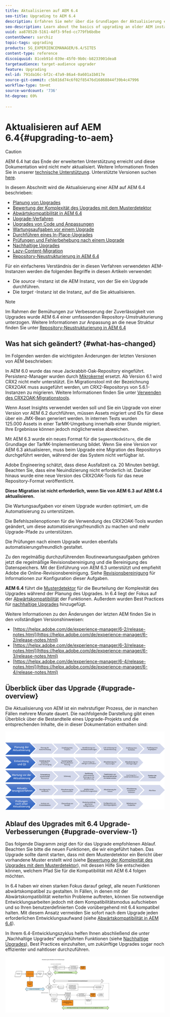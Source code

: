 ```yaml
---
title: Aktualisieren auf AEM 6.4
seo-title: Upgrading to AEM 6.4
description: Erfahren Sie mehr über die Grundlagen der Aktualisierung einer älteren AEM auf AEM 6.4.
seo-description: Learn about the basics of upgrading an older AEM installation to AEM 6.4.
uuid: aa878528-5161-4df3-9fed-cc779fb6bdbe
contentOwner: sarchiz
topic-tags: upgrading
products: SG_EXPERIENCEMANAGER/6.4/SITES
content-type: reference
discoiquuid: 81ceb91d-039e-45f0-9b0c-b8233901dea8
targetaudience: target-audience upgrader
feature: Upgrading
exl-id: 791da16c-bf2c-47a9-86a4-0a601a1b017e
source-git-commit: c5b816d74c6f02f85476d16868844f39b4c47996
workflow-type: tm+mt
source-wordcount: '736'
ht-degree: 69%

---
```


# Aktualisieren auf AEM 6.4{#upgrading-to-aem}

>[!CAUTION]
>
>AEM 6.4 hat das Ende der erweiterten Unterstützung erreicht und diese Dokumentation wird nicht mehr aktualisiert. Weitere Informationen finden Sie in unserer [technische Unterstützung](https://helpx.adobe.com/de/support/programs/eol-matrix.html). Unterstützte Versionen suchen [here](https://experienceleague.adobe.com/docs/?lang=de).

In diesem Abschnitt wird die Aktualisierung einer AEM auf AEM 6.4 beschrieben:

* [Planung von Upgrades](/help/sites-deploying/upgrade-planning.md)
* [Bewertung der Komplexität des Upgrades mit dem Musterdetektor ](/help/sites-deploying/pattern-detector.md)
* [Abwärtskompatibilität in AEM 6.4](/help/sites-deploying/backward-compatibility.md)
* [Upgrade-Verfahren](/help/sites-deploying/upgrade-procedure.md)
* [Upgrades von Code und Anpassungen](/help/sites-deploying/upgrading-code-and-customizations.md)
* [Wartungsaufgaben vor einem Upgrade](/help/sites-deploying/pre-upgrade-maintenance-tasks.md)
* [Durchführen eines In-Place-Upgrades](/help/sites-deploying/in-place-upgrade.md)
* [Prüfungen und Fehlerbehebung nach einem Upgrade](/help/sites-deploying/post-upgrade-checks-and-troubleshooting.md)
* [Nachhaltige Upgrades](/help/sites-deploying/sustainable-upgrades.md)
* [Lazy-Content-Migration](/help/sites-deploying/lazy-content-migration.md)
* [Repository-Neustrukturierung in AEM 6.4](/help/sites-deploying/repository-restructuring.md)

Für ein einfacheres Verständnis der in diesen Verfahren verwendeten AEM-Instanzen werden die folgenden Begriffe in diesen Artikeln verwendet:

* Die *source* -Instanz ist die AEM Instanz, von der Sie ein Upgrade durchführen.
* Die *target* -Instanz ist die Instanz, auf die Sie aktualisieren.

>[!NOTE]
>
>Im Rahmen der Bemühungen zur Verbesserung der Zuverlässigkeit von Upgrades wurde AEM 6.4 einer umfassenden Repository-Umstrukturierung unterzogen. Weitere Informationen zur Anpassung an die neue Struktur finden Sie unter [Repository-Neustrukturierung in AEM 6.4](/help/sites-deploying/repository-restructuring.md)

## Was hat sich geändert? {#what-has-changed}

Im Folgenden werden die wichtigsten Änderungen der letzten Versionen von AEM beschrieben:

In AEM 6.0 wurde das neue Jackrabbit-Oak-Repository eingeführt. Persistenz-Manager wurden durch [Mikrokernel](/help/sites-deploying/recommended-deploys.md) ersetzt. Ab Version 6.1 wird CRX2 nicht mehr unterstützt. Ein Migrationstool mit der Bezeichnung CRX2OAK muss ausgeführt werden, um CRX2-Repositorys von 5.6.1-Instanzen zu migrieren. Weitere Informationen finden Sie unter [Verwenden des CRX2OAK-Migrationstools](/help/sites-deploying/using-crx2oak.md).

Wenn Asset Insights verwendet werden soll und Sie ein Upgrade von einer Version vor AEM 6.2 durchführen, müssen Assets migriert und IDs für diese über ein JMX-Bean generiert werden. In internen Tests wurden 125.000 Assets in einer TarMK-Umgebung innerhalb einer Stunde migriert. Ihre Ergebnisse können jedoch möglicherweise abweichen.

Mit AEM 6.3 wurde ein neues Format für die `SegmentNodeStore`, die die Grundlage der TarMK-Implementierung bildet. Wenn Sie eine Version vor AEM 6.3 aktualisieren, muss beim Upgrade eine Migration des Repositorys durchgeführt werden, während der das System nicht verfügbar ist.

Adobe Engineering schätzt, dass diese Ausfallzeit ca. 20 Minuten beträgt. Beachten Sie, dass eine Neuindizierung nicht erforderlich ist. Darüber hinaus wurde eine neue Version des CRX2OAK-Tools für das neue Repository-Format veröffentlicht.

**Diese Migration ist nicht erforderlich, wenn Sie von AEM 6.3 auf AEM 6.4 aktualisieren.**

Die Wartungsaufgaben vor einem Upgrade wurden optimiert, um die Automatisierung zu unterstützen.

Die Befehlszeilenoptionen für die Verwendung des CRX2OAK-Tools wurden geändert, um diese automatisierungsfreundlich zu machen und mehr Upgrade-Pfade zu unterstützen.

Die Prüfungen nach einem Upgrade wurden ebenfalls automatisierungsfreundlich gestaltet.

Zu den regelmäßig durchzuführenden Routinewartungsaufgaben gehören jetzt die regelmäßige Revisionsbereinigung und die Bereinigung des Datenspeichers. Mit der Einführung von AEM 6.3 unterstützt und empfiehlt Adobe die Online-Revisionsbereinigung. Siehe [Revisionsbereinigung](/help/sites-deploying/revision-cleanup.md) für Informationen zur Konfiguration dieser Aufgaben.

**AEM 6.4** führt die [Musterdetektor](/help/sites-deploying/pattern-detector.md) für die Beurteilung der Komplexität des Upgrades während der Planung des Upgrades. In 6.4 liegt der Fokus auf der [Abwärtskompatibilität](/help/sites-deploying/backward-compatibility.md) der Funktionen. Außerdem wurden Best Practices für [nachhaltige Upgrades](/help/sites-deploying/sustainable-upgrades.md) hinzugefügt.

Weitere Informationen zu den Änderungen der letzten AEM finden Sie in den vollständigen Versionshinweisen:

* [https://helpx.adobe.com/de/experience-manager/6-2/release-notes.html](https://helpx.adobe.com/de/experience-manager/6-2/release-notes.html)
* [https://helpx.adobe.com/de/experience-manager/6-3/release-notes.html](https://helpx.adobe.com/de/experience-manager/6-3/release-notes.html)
* [https://helpx.adobe.com/de/experience-manager/6-4/release-notes.html](https://helpx.adobe.com/de/experience-manager/6-4/release-notes.html)

## Überblick über das Upgrade {#upgrade-overview}

Die Aktualisierung von AEM ist ein mehrstufiger Prozess, der in manchen Fällen mehrere Monate dauert. Die nachfolgende Darstellung gibt einen Überblick über die Bestandteile eines Upgrade-Projekts und die entsprechenden Inhalte, die in dieser Dokumentation enthalten sind:

![screen_shot_2018-03-30at80708am](assets/screen_shot_2018-03-30at80708am.png)

## Ablauf des Upgrades mit 6.4 Upgrade-Verbesserungen {#upgrade-overview-1}

Das folgende Diagramm zeigt den für das Upgrade empfohlenen Ablauf. Beachten Sie bitte die neuen Funktionen, die wir eingeführt haben. Das Upgrade sollte damit starten, dass mit dem Musterdetektor ein Bericht über vorhandene Muster erstellt wird (siehe [Bewertung der Komplexität des Upgrades mit dem Musterdetektor](/help/sites-deploying/pattern-detector.md)), mit dessen Hilfe Sie entscheiden können, welchem Pfad Sie für die Kompatibilität mit AEM 6.4 folgen möchten.

In 6.4 haben wir einen starken Fokus darauf gelegt, alle neuen Funktionen abwärtskompatibel zu gestalten. In Fällen, in denen mit der Abwärtskompatibilität weiterhin Probleme auftreten, können Sie notwendige Entwicklungsarbeiten jedoch mit dem Kompatibilitätsmodus aufschieben und so Ihren benutzerdefinierten Code vorübergehend mit 6.4 kompatibel halten. Mit diesem Ansatz vermeiden Sie sofort nach dem Upgrade jeden erforderlichen Entwicklungsaufwand (siehe [Abwärtskompatibilität in AEM 6.4](/help/sites-deploying/backward-compatibility.md)).

In Ihrem 6.4-Entwicklungszyklus helfen Ihnen abschließend die unter „Nachhaltige Upgrades“ eingeführten Funktionen (siehe [Nachhaltige Upgrades](/help/sites-deploying/sustainable-upgrades.md)), Best Practices einzuhalten, um zukünftige Upgrades sogar noch effizienter und nahtloser durchzuführen.

![6_4_upgrade_overviewflowchart-newpage3](assets/6_4_upgrade_overviewflowchart-newpage3.png)
